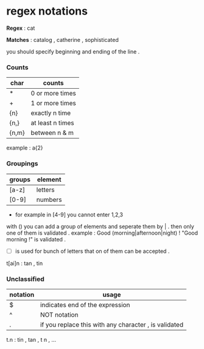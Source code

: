# regex notations

**Regex** : cat

**Matches** : catalog , catherine , sophisticated 

you should specify beginning and ending of the line . 

### Counts

| char  | counts           |
|-------|------------------|
| *     | 0 or more times  |
| +     | 1 or more times  |
| {n}   | exactly n time   |
| {n,}  | at least n times |
| {n,m} | between n & m    |

example : a{2}

### Groupings
| groups | element |
|--------|---------|
 | [a-z]  | letters |
 | [0-9]  | numbers |

* for example in [4-9] you cannot enter 1,2,3

with () you can add a group of elements and seperate them by | . then 
only one of them is validated . 
example :
Good (morning|afternoon|night) ! 
"Good morning !" is validated .  


* [  ] is used for bunch of letters that on of them can be accepted .

t[ai]n : tan , tin 

### Unclassified 
| notation | usage                                                 |
|----------|-------------------------------------------------------|
| $        | indicates end of the expression                       |
| ^        | NOT notation                                          |
| .        | if you replace this with any character , is validated |

t.n : tin , tan , t n , ...